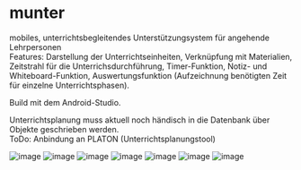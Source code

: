 # munter
mobiles, unterrichtsbegleitendes Unterstützungsystem für angehende Lehrpersonen <br>
Features: Darstellung der Unterrichtseinheiten, Verknüpfung mit Materialien, Zeitstrahl für die Unterrichsdurchführung, Timer-Funktion, Notiz- und Whiteboard-Funktion, Auswertungsfunktion (Aufzeichnung benötigten Zeit für einzelne Unterrichtsphasen).

Build mit dem Android-Studio. 

Unterrichtsplanung muss aktuell noch händisch in die Datenbank über Objekte geschrieben werden. <br>
ToDo: Anbindung an PLATON (Unterrichtsplanungstool)

![image](https://user-images.githubusercontent.com/35698045/112750624-e51ccb00-8fc9-11eb-87ca-22ce3a290403.png)
![image](https://user-images.githubusercontent.com/35698045/112750626-ecdc6f80-8fc9-11eb-9029-8e71507e3076.png)
![image](https://user-images.githubusercontent.com/35698045/112750629-efd76000-8fc9-11eb-8706-f8bd202cbb7a.png)
![image](https://user-images.githubusercontent.com/35698045/112750631-f239ba00-8fc9-11eb-8abb-442f3395e34c.png)
![image](https://user-images.githubusercontent.com/35698045/112750635-f49c1400-8fc9-11eb-9384-6974dadd2458.png)
![image](https://user-images.githubusercontent.com/35698045/112750636-f665d780-8fc9-11eb-9c86-8fa250999524.png)
![image](https://user-images.githubusercontent.com/35698045/112750637-fa91f500-8fc9-11eb-8854-f4976e9a0960.png)

